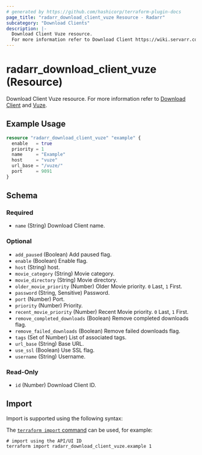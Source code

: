 ```yaml
---
# generated by https://github.com/hashicorp/terraform-plugin-docs
page_title: "radarr_download_client_vuze Resource - Radarr"
subcategory: "Download Clients"
description: |-
  Download Client Vuze resource.
  For more information refer to Download Client https://wiki.servarr.com/radarr/settings#download-clients and Vuze https://wiki.servarr.com/radarr/supported#vuze.
---
```


# radarr_download_client_vuze (Resource)

<!-- subcategory:Download Clients -->
Download Client Vuze resource.
For more information refer to [Download Client](https://wiki.servarr.com/radarr/settings#download-clients) and [Vuze](https://wiki.servarr.com/radarr/supported#vuze).

## Example Usage

```terraform
resource "radarr_download_client_vuze" "example" {
  enable   = true
  priority = 1
  name     = "Example"
  host     = "vuze"
  url_base = "/vuze/"
  port     = 9091
}
```

<!-- schema generated by tfplugindocs -->
## Schema

### Required

- `name` (String) Download Client name.

### Optional

- `add_paused` (Boolean) Add paused flag.
- `enable` (Boolean) Enable flag.
- `host` (String) host.
- `movie_category` (String) Movie category.
- `movie_directory` (String) Movie directory.
- `older_movie_priority` (Number) Older Movie priority. `0` Last, `1` First.
- `password` (String, Sensitive) Password.
- `port` (Number) Port.
- `priority` (Number) Priority.
- `recent_movie_priority` (Number) Recent Movie priority. `0` Last, `1` First.
- `remove_completed_downloads` (Boolean) Remove completed downloads flag.
- `remove_failed_downloads` (Boolean) Remove failed downloads flag.
- `tags` (Set of Number) List of associated tags.
- `url_base` (String) Base URL.
- `use_ssl` (Boolean) Use SSL flag.
- `username` (String) Username.

### Read-Only

- `id` (Number) Download Client ID.

## Import

Import is supported using the following syntax:

The [`terraform import` command](https://developer.hashicorp.com/terraform/cli/commands/import) can be used, for example:

```shell
# import using the API/UI ID
terraform import radarr_download_client_vuze.example 1
```
